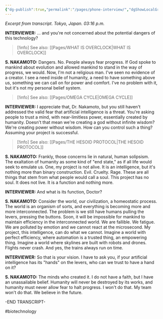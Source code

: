 ```yaml
---
{"dg-publish":true,"permalink":"/pages/phone-interview/","dgShowLocalGraph":true}
---
```



*Excerpt from transcript. 
Tokyo, Japan. 
03:16 p.m.* 

**INTERVIEWER:** ... and you're not concerned about the potential dangers of this technology? 

>[!info] See also:
>[[Pages/WHAT IS OVERCLOCK\|WHAT IS OVERCLOCK]]

**S. NAKAMOTO:** Dangers. No. People always fear progress. If God spoke
to mankind about evolution and allowed mankind to stand in the way of progress, we would. Now, I'm not a religious man. I've seen no evidence of a creator. I see a need inside of humanity, a need to have something above us, something we can call on for power and comfort. I've no problem with it, but it's not my personal belief system. 

>[!info] See also:
>[[Pages/OMEGA CYCLE\|OMEGA CYCLE]]

**INTERVIEWER:** I appreciate that, Dr. Nakamoto, but you still haven't addressed the valid fear that artificial intelligence is a threat. You're asking people to trust a mind, with near-limitless power, essentially created by humanity. Doesn't that mean we're creating a god without infinite wisdom? We're creating power without wisdom. How can you control such a thing? Assuming your project is successful.

>[!info] See also:
>[[Pages/THE HESOID PROTOCOL\|THE HESOID PROTOCOL]]

**S. NAKAMOTO:** Frankly, those concerns lie in natural, human solipsism.
The exaltation of humanity as some kind of "end state," as if all life would seek to emulate us. One, my project is not alive. It is an intelligence, but it's nothing more than binary construction. Evil. Cruelty. Rage. These are all things that stem from what people would call a soul. This project has no soul. It does not live. It is a function and nothing more.

**INTERVIEWER:** And what is its function, Doctor? 

**S. NAKAMOTO:** Consider the world, our civilization, a homeostatic process. The world is an organism of sorts, and everything is becoming more and more interconnected. The problem is we still have humans pulling the levers, pressing the buttons. Soon, it will be impossible for mankind to maintain efficiency in the interconnected world. We are fallible. We fatigue. We are polluted by emotion and we cannot react at the microsecond. My project, this intelligence, can do what we cannot. Imagine a world with perfect efficiency, where automation is a trusted thing, an empowering thing. Imagine a world where skylines are built with robots and drones. Flights never crash. And yes, the trains always run on time.

**INTERVIEWER:** So that is your vision. I have to ask you, if your artificial intelligence has its "hands" on the levers, who can we trust to have a hand on it? 

**S. NAKAMOTO:** The minds who created it. I do not have a faith, but I
have an unassailable belief. Humanity will never be destroyed by its works, and humanity must never allow fear to halt progress. I won't do that. My team won't do that. We believe in the future.

-END TRANSCRIPT-

#biotechnology 